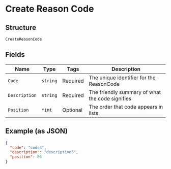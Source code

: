 
# Create Reason Code

## Structure

`CreateReasonCode`

## Fields

| Name | Type | Tags | Description |
|  --- | --- | --- | --- |
| `Code` | `string` | Required | The unique identifier for the ReasonCode |
| `Description` | `string` | Required | The friendly summary of what the code signifies |
| `Position` | `*int` | Optional | The order that code appears in lists |

## Example (as JSON)

```json
{
  "code": "code4",
  "description": "description6",
  "position": 86
}
```

